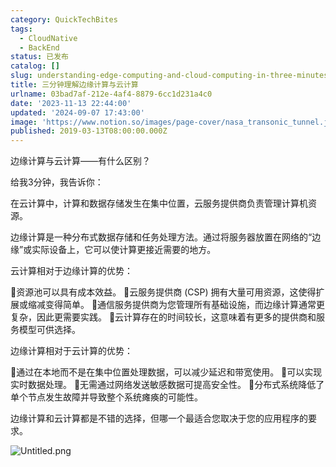 ```yaml
---
category: QuickTechBites
tags:
  - CloudNative
  - BackEnd
status: 已发布
catalog: []
slug: understanding-edge-computing-and-cloud-computing-in-three-minutes
title: 三分钟理解边缘计算与云计算
urlname: 03bad7af-212e-4af4-8879-6cc1d231a4c0
date: '2023-11-13 22:44:00'
updated: '2024-09-07 17:43:00'
image: 'https://www.notion.so/images/page-cover/nasa_transonic_tunnel.jpg'
published: 2019-03-13T08:00:00.000Z
---
```


边缘计算与云计算——有什么区别？


给我3分钟，我告诉你：


在云计算中，计算和数据存储发生在集中位置，云服务提供商负责管理计算机资源。


边缘计算是一种分布式数据存储和任务处理方法。通过将服务器放置在网络的“边缘”或实际设备上，它可以使计算更接近需要的地方。


云计算相对于边缘计算的优势：


🔹资源池可以具有成本效益。
🔹云服务提供商 (CSP) 拥有大量可用资源，这使得扩展或缩减变得简单。
🔹通信服务提供商为您管理所有基础设施，而边缘计算通常更复杂，因此更需要实践。
🔹云计算存在的时间较长，这意味着有更多的提供商和服务模型可供选择。


边缘计算相对于云计算的优势：


🔸通过在本地而不是在集中位置处理数据，可以减少延迟和带宽使用。
🔸可以实现实时数据处理。
🔸无需通过网络发送敏感数据可提高安全性。
🔸分布式系统降低了单个节点发生故障并导致整个系统瘫痪的可能性。


边缘计算和云计算都是不错的选择，但哪一个最适合您取决于您的应用程序的要求。


![Untitled.png](https://prod-files-secure.s3.us-west-2.amazonaws.com/5d24fe63-e567-4804-86f9-9fdc62e13082/13581d9b-f241-4af1-9995-cb87504adaf1/Untitled.png?X-Amz-Algorithm=AWS4-HMAC-SHA256&X-Amz-Content-Sha256=UNSIGNED-PAYLOAD&X-Amz-Credential=ASIAZI2LB466YMJIQCUO%2F20250218%2Fus-west-2%2Fs3%2Faws4_request&X-Amz-Date=20250218T053828Z&X-Amz-Expires=3600&X-Amz-Security-Token=IQoJb3JpZ2luX2VjEF0aCXVzLXdlc3QtMiJHMEUCIQDbH3IefK9%2FRxtuHqf8aDBdQ1IEbwVADvqg%2FqEfkcIs7gIgCL7WEXX6rEdznr1XTxEmm3qNeeX9f%2BwYe%2FmHlxkLPukqiAQIhv%2F%2F%2F%2F%2F%2F%2F%2F%2F%2FARAAGgw2Mzc0MjMxODM4MDUiDLOutYbddAJ2UB%2Bs2SrcA7kI%2B6zkZX3lCdlESsW%2FfaZk5o4DwPU3CrP86S49JtffTGLetAK5Q6lntAbXGDbu%2FL3lVi3ZGJnb28bV4iulLIg2Y%2B285ESc%2FgPVvbOxqLncX0InhZ4fpHSh92UVP%2FRnjmOwWfHi9yRyuEEoeWKhdOZycSD9Jt7E0QrzJ8Eyn0HqW6Qqc2rtNeV2aDJIP5ANbK4ojJgtpNu05WDbgcGwKiJdKL3g%2B25R0FQcv9Yo26t8pIjuE14SpNDr80t5eEzSHaVdXOy%2Bn8lxfa%2FwnLVXX5MJNAomtoUb3rOtZyFqKN1vlLfi94IHrPbCzr7mQCWpnGBnTvxRE6o04AtCUPUsdRqbKrA1lwjIk7m70sCG2NkQXdob8lJQwDeSvHcJSJykbnKoE0jvlUbAPoTR4k2MDbur3sVLQq9cUN1U%2FTFzfmarXXB0RkSjjXLLzADZzsfPjyuRwiJA7EGO80AwNofIY0UV%2F6nrSBg0sFsj5imaLMi6xGwU4dLnIWHLpe42yfeIB12rFpZ4PJifB%2BApSLD402%2B13PjcYObhm%2FEaPMhvrg8ed6gXwfH7W5EnrfbYA0bC1I4oA4ykVejlT1sHQUz621WX4GtowBqrvaDMGNLgOt2eHRW8L34B3Ewdkhy5MIWp0L0GOqUBMdx6P%2Bq%2FJQdCH5jfKK%2FyJ%2B%2B%2BY8T6GlgmmUfcwtV2cqFbkqJHUwdU9dPs4ftN4kg5bo%2B5NAF9%2BD%2BBpg%2F3K4hhR8LuRsK%2BZEL%2B%2BEusDXhR%2Bh7pgUiDwEwtrcAKisvd9wkreXXQclcWgFjZdUkYRErBdCD4O8d78Tx2w4WlktLxLOLDh0cfbsXgEKQbdz2AJYacG6QVHnDqybMCTOvU8MrDbZEfUURx&X-Amz-Signature=e0a1aa6fb0609673765940e4d92721e68d7ac12ec997104f262628046a5067dd&X-Amz-SignedHeaders=host&x-id=GetObject)

